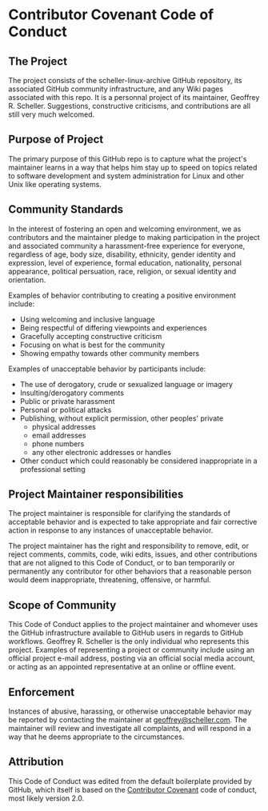 # Contributor Covenant Code of Conduct

## The Project

The project consists of the scheller-linux-archive GitHub repository,
its associated GitHub community infrastructure, and any Wiki pages
associated with this repo.  It is a personnal project of its
maintainer, Geoffrey R. Scheller.  Suggestions, constructive
criticisms, and contributions are all still very much welcomed.

## Purpose of Project

The primary purpose of this GitHub repo is to capture what the
project's maintainer learns in a way that helps him stay up to
speed on topics related to software development and system
administration for Linux and other Unix like operating systems.

## Community Standards

In the interest of fostering an open and welcoming environment, we as
contributors and the maintainer pledge to making participation in the
project and associated community a harassment-free experience for
everyone, regardless of age, body size, disability, ethnicity, gender
identity and expression, level of experience, formal education,
nationality, personal appearance, political persuation, race,
religion, or sexual identity and orientation.

Examples of behavior contributing to
creating a positive environment include:

* Using welcoming and inclusive language
* Being respectful of differing viewpoints and experiences
* Gracefully accepting constructive criticism
* Focusing on what is best for the community
* Showing empathy towards other community members

Examples of unacceptable behavior by participants include:

* The use of derogatory, crude or sexualized language or imagery
* Insulting/derogatory comments
* Public or private harassment
* Personal or political attacks
* Publishing, without explicit permission, other peoples' private
  * physical addresses
  * email addresses
  * phone numbers
  * any other electronic addresses or handles
* Other conduct which could reasonably be considered inappropriate in a
  professional setting

## Project Maintainer responsibilities

The project maintainer is responsible for clarifying the standards of
acceptable behavior and is expected to take appropriate and fair
corrective action in response to any instances of unacceptable
behavior.

The project maintainer has the right and responsibility to remove,
edit, or reject comments, commits, code, wiki edits, issues, and
other contributions that are not aligned to this Code of Conduct,
or to ban temporarily or permanently any contributor for other
behaviors that a reasonable person would deem inappropriate,
threatening, offensive, or harmful.

## Scope of Community

This Code of Conduct applies to the project maintainer and whomever
uses the GitHub infrastructure available to GitHub users in regards
to GitHub workflows.  Geoffrey R. Scheller is the only individual
who represents this project.  Examples of representing a project
or community include using an official project e-mail address,
posting via an official social media account, or acting as an
appointed representative at an online or offline event.

## Enforcement

Instances of abusive, harassing, or otherwise unacceptable behavior
may be reported by contacting the maintainer at geoffrey@scheller.com.
The maintainer will review and investigate all complaints, and will
respond in a way that he deems appropriate to the circumstances.

## Attribution

This Code of Conduct was edited from the default boilerplate
provided by GitHub, which itself is based on the
[Contributor Covenant](http://contributor-covenant.org/)
code of conduct, most likely version 2.0.

